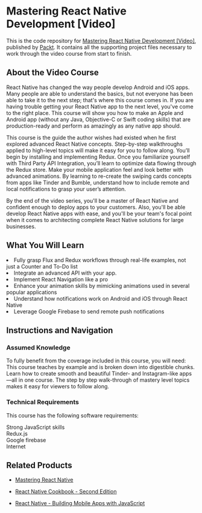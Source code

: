 # Mastering React Native Development [Video]
This is the code repository for [Mastering React Native Development [Video]](https://www.packtpub.com/web-development/mastering-react-native-development-video), published by [Packt](https://www.packtpub.com/?utm_source=github). It contains all the supporting project files necessary to work through the video course from start to finish.
## About the Video Course
React Native has changed the way people develop Android and iOS apps. Many people are able to understand the basics, but not everyone has been able to take it to the next step; that's where this course comes in. If you are having trouble getting your React Native app to the next level, you've come to the right place. This course will show you how to make an Apple and Android app (without any Java, Objective-C or Swift coding skills) that are production-ready and perform as amazingly as any native app should. 

This course is the guide the author wishes had existed when he first explored advanced React Native concepts. Step-by-step walkthroughs applied to high-level topics will make it easy for you to follow along. You’ll begin by installing and implementing Redux. Once you familiarize yourself with Third Party API Integration, you’ll learn to optimize data flowing through the Redux store. Make your mobile application feel and look better with advanced animations. By learning to re-create the swiping cards concepts from apps like Tinder and Bumble, understand how to include remote and local notifications to grasp your user’s attention. 

By the end of the video series, you'll be a master of React Native and confident enough to deploy apps to your customers. Also, you'll be able develop React Native apps with ease, and you'll be your team's focal point when it comes to architecting complete React Native solutions for large businesses. 
<H2>What You Will Learn</H2>

<LI> Fully grasp Flux and Redux workflows through real-life examples, not just a Counter and To-Do list
<LI> Integrate an advanced API with your app.
<LI> Implement React Navigation like a pro
<LI> Enhance your animation skills by mimicking animations used in several popular applications
<LI> Understand how notifications work on Android and iOS through React Native
<LI> Leverage Google Firebase to send remote push notifications

## Instructions and Navigation
### Assumed Knowledge
To fully benefit from the coverage included in this course, you will need:<br/>
This course teaches by example and is broken down into digestible chunks. Learn how to create smooth and beautiful Tinder- and Instagram-like apps—all in one course. The step by step walk-through of mastery level topics makes it easy for viewers to follow along.

### Technical Requirements
This course has the following software requirements:<br/>

Strong JavaScript skills <br/>
Redux.js <br/>
Google firebase <br/>
Internet <br/>



## Related Products
* [Mastering React Native](https://www.packtpub.com/web-development/mastering-react-native)

* [React Native Cookbook - Second Edition](https://www.packtpub.com/application-development/react-native-cookbook-second-edition)

* [React Native - Building Mobile Apps with JavaScript](https://www.packtpub.com/application-development/react-native-building-mobile-apps-javascript)
